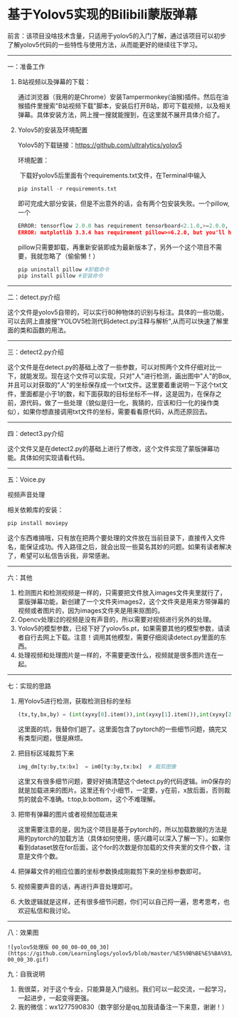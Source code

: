 # 基于Yolov5实现的Bilibili蒙版弹幕

前言：该项目没啥技术含量，只适用于yolov5的入门了解，通过该项目可以初步了解yolov5代码的一些特性与使用方法，从而能更好的继续往下学习。

------

一：准备工作

1. B站视频以及弹幕的下载：

   通过浏览器（我用的是Chrome）安装Tampermonkey(油猴)插件。然后在油猴插件里搜索"B站视频下载"脚本，安装后打开B站，即可下载视频，以及相关弹幕。具体安装方法，网上搜一搜就能搜到，在这里就不展开具体介绍了。

2. Yolov5的安装及环境配置

   Yolov5的下载链接：https://github.com/ultralytics/yolov5

   环境配置：

   ​	下载好yolov5后里面有个requirements.txt文件，在Terminal中输入

   ```python
   pip install -r requirements.txt
   ```

   即可完成大部分安装，但是不出意外的话，会有两个包安装失败。一个pillow,一个

   ```python
   ERROR: tensorflow 2.0.0 has requirement tensorboard<2.1.0,>=2.0.0, but you'll have tensorboard 2.4.1 which is incompatible.
   ERROR: matplotlib 3.3.4 has requirement pillow>=6.2.0, but you'll have pillow 6.1.0 which is incompatible.
   ```

   pillow只需要卸载，再重新安装即成为最新版本了，另外一个这个项目不需要，我就忽略了（偷偷懒！）

   ```python
   pip uninstall pillow #卸载命令
   pip install pillow #安装命令
   ```

------

二：detect.py介绍

这个文件是yolov5自带的，可以实行80种物体的识别与标注。具体的一些功能，可以去网上直接搜"YOLOV5检测代码detect.py注释与解析",从而可以快速了解里面的类和函数的用法。

------

三：detect2.py介绍

这个文件是在detect.py的基础上改了一些参数，可以对照两个文件仔细对比一下，就能发现。现在这个文件可以实现，只对"人"进行检测，画出图中"人"的Box,并且可以对获取的"人"的坐标保存成一个txt文件。这里要着重说明一下这个txt文件，里面都是小于1的数，和下面获取的目标坐标不一样，这是因为，在保存之前，源代码，做了一些处理（貌似是归一化，我猜的，应该和归一化的操作类似），如果你想直接调用txt文件的坐标，需要看看原代码，从而还原回去。

------

四：detect3.py介绍

这个文件又是在detect2.py的基础上进行了修改，这个文件实现了蒙版弹幕功能。具体如何实现请看代码。

------

五：Voice.py

视频声音处理

相关依赖库的安装：

```python
pip install moviepy
```

这个东西难搞哦，只有放在把两个要处理的文件放在当前目录下，直接传入文件名，能保证成功。传入路径之后，就会出现一些莫名其妙的问题。如果有读者解决了，希望可以私信告诉我，非常感谢。

------

六：其他

1. 检测图片和检测视频是一样的，只需要把文件放入images文件夹里就行了，蒙版弹幕功能，新创建了一个文件夹images2，这个文件夹是用来方带弹幕的视频或者图片的，因为images文件夹是用来抠图的。
2. Opencv处理过的视频是没有声音的，所以需要对视频进行另外的处理。
3. Yolov5的模型参数，已经下好了yolov5s.pt，如果需要其他的模型参数，请读者自行去网上下载。注意！调用其他模型，需要仔细阅读detect.py里面的东西。
4. 处理视频和处理图片是一样的，不需要更改什么，视频就是很多图片连在一起。

------

七：实现的思路

1. 用Yolov5进行检测，获取检测目标的坐标

   ```python
   (tx,ty,bx,by) = (int(xyxy[0].item()),int(xyxy[1].item()),int(xyxy[2].item()),int(xyxy[3].item()))
   ```

   这里面的坑，我替你们趟了。这里面包含了pytorch的一些细节问题，搞完又有类型问题，很是麻烦。

2. 把目标区域裁剪下来

   ```python
   img_dm[ty:by,tx:bx]  = im0[ty:by,tx:bx]  # 裁剪图像
   ```

   这里又有很多细节问题，要好好搞清楚这个detect.py的代码逻辑。im0保存的就是加载进来的图片。这里还有个小细节，一定要，y在前，x放后面，否则裁剪的就会不准确。t:top,b:bottom，这个不难理解。

3. 把带有弹幕的图片或者视频加载进来

   这里需要注意的是，因为这个项目是基于pytorch的，所以加载数据的方法是用的pytorch的加载方法（具体如何使用，感兴趣可以深入了解一下）。如果你看到dataset放在for后面，这个for的次数是你加载的文件夹里的文件个数，注意是文件个数。

4. 把弹幕文件的相应位置的坐标参数换成刚裁剪下来的坐标参数即可。

5. 视频需要声音的话，再进行声音处理即可。

6. 大致逻辑就是这样，还有很多细节问题，你们可以自己捋一遍，思考思考，也欢迎私信和我讨论。

------

八：效果图

 	![yolov5处理版 00_00_00-00_00_30](https://github.com/Learninglogs/yolov5/blob/master/%E5%9B%BE%E5%BA%93/yolov5%E5%A4%84%E7%90%86%E7%89%88%2000_00_00-00_00_30.gif)

九：自我说明

1. 我很菜，对于这个专业，只能算是入门级别。我们可以一起交流，一起学习，一起进步，一起变得更强。
2. 我的微信：wx1277590830（数字部分是qq,加我请备注一下来意，谢谢！）

